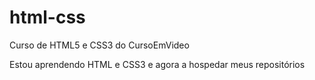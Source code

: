 # html-css
 Curso de HTML5 e CSS3 do CursoEmVideo

Estou aprendendo HTML e CSS3 e agora a hospedar meus repositórios